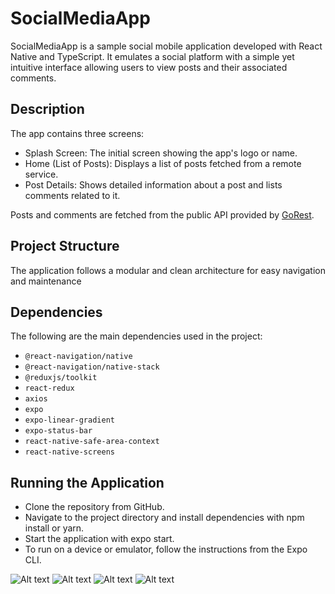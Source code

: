 # SocialMediaApp

SocialMediaApp is a sample social mobile application developed with React Native and TypeScript. It emulates a social platform with a simple yet intuitive interface allowing users to view posts and their associated comments.

## Description

The app contains three screens:

- Splash Screen: The initial screen showing the app's logo or name.
- Home (List of Posts): Displays a list of posts fetched from a remote service.
- Post Details: Shows detailed information about a post and lists comments related to it.

Posts and comments are fetched from the public API provided by [GoRest](https://gorest.co.in/).

## Project Structure

The application follows a modular and clean architecture for easy navigation and maintenance

## Dependencies

The following are the main dependencies used in the project:

- `@react-navigation/native`
- `@react-navigation/native-stack`
- `@reduxjs/toolkit`
- `react-redux`
- `axios`
- `expo`
- `expo-linear-gradient`
- `expo-status-bar`
- `react-native-safe-area-context`
- `react-native-screens`

## Running the Application

- Clone the repository from GitHub.
- Navigate to the project directory and install dependencies with npm install or yarn.
- Start the application with expo start.
- To run on a device or emulator, follow the instructions from the Expo CLI.


![Alt text](/screenshots/PostsScreen.jpg)
![Alt text](/screenshots/splash.jpg)
![Alt text](/screenshots/PostDetailsComments.jpg)
![Alt text](/screenshots/PostDetails.jpg)

